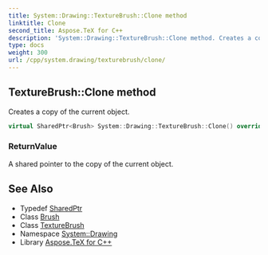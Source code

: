 ```yaml
---
title: System::Drawing::TextureBrush::Clone method
linktitle: Clone
second_title: Aspose.TeX for C++
description: 'System::Drawing::TextureBrush::Clone method. Creates a copy of the current object in C++.'
type: docs
weight: 300
url: /cpp/system.drawing/texturebrush/clone/
---
```

## TextureBrush::Clone method


Creates a copy of the current object.

```cpp
virtual SharedPtr<Brush> System::Drawing::TextureBrush::Clone() override
```


### ReturnValue

A shared pointer to the copy of the current object.

## See Also

* Typedef [SharedPtr](../../../system/sharedptr/)
* Class [Brush](../../brush/)
* Class [TextureBrush](../)
* Namespace [System::Drawing](../../)
* Library [Aspose.TeX for C++](../../../)

